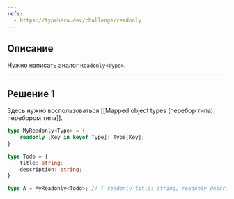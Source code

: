 ```yaml
---
refs:
  - https://typehero.dev/challenge/readonly
---
```

## Описание

Нужно написать аналог `Readonly<Type>`.

---
## Решение 1

Здесь нужно воспользоваться [[Mapped object types (перебор типа)|перебором типа]].

```ts
type MyReadonly<Type> = {
	readonly [Key in keyof Type]: Type[Key];
}

type Todo = {
	title: string;
	description: string;
}

type A = MyReadonly<Todo>; // { readonly title: string, readonly description: string }
```